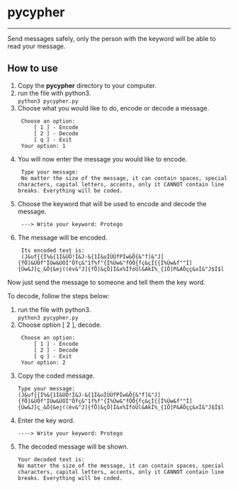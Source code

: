 # pycypher

---

Send messages safely, only the person with the keyword will be able to read your message.   

## How to use  

1. Copy the **pycypher** directory to your computer.
2. run the file with python3.   
   `python3 pycypher.py`
3. Choose what you would like to do, encode or decode a message.   
   ```console
    Choose an option:
        [ 1 ] - Encode
        [ 2 ] - Decode
        [ q ] - Exit
    Your option: 1
   ```
4. You will now enter the message you would like to encode.   
   ```console
    Type your message:
    No matter the size of the message, it can contain spaces, special characters, capital letters, accents, only it CANNOT contain line breaks. Everything will be coded.
   ```
5. Choose the keyword that will be used to encode and decode the message.   
   ```console
    ---> Write your keyword: Protego
   ```
6. The message will be encoded.   
   ```console
    Its encoded text is:
    (J&uf{{Í%&{1Í&ÚÕ!Í&J-&{1Í&uÍÚÚfPÍw&Õ{&"f]&"J]{fÕ]&ÚÓf"ÍÚw&ÚÓÍ"Õfç&"1f%f"{Í%Úw&"fÓÕ{fç&çÍ{{Í%Úw&f""Í]{Úw&J]ç_&Õ{&ej((êv&"J]{fÕ]&çÕ]Í&x%ÍfóÚl&AkÍ%_{1Õ]P&ÁÕçç&xÍ&"J$Í$l
   ```   

Now just send the message to someone and tell them the key word.   

To decode, follow the steps below:   

1. run the file with python3.   
   `python3 pycypher.py`   
2. Choose option [ 2 ], decode.   
   ```console
    Choose an option:
        [ 1 ] - Encode
        [ 2 ] - Decode
        [ q ] - Exit
    Your option: 2
   ```   
3. Copy the coded message.   
   ```console
   Type your message:
   (J&uf{{Í%&{1Í&ÚÕ!Í&J-&{1Í&uÍÚÚfPÍw&Õ{&"f]&"J]{fÕ]&ÚÓf"ÍÚw&ÚÓÍ"Õfç&"1f%f"{Í%Úw&"fÓÕ{fç&çÍ{{Í%Úw&f""Í]{Úw&J]ç_&Õ{&ej((êv&"J]{fÕ]&çÕ]Í&x%ÍfóÚl&AkÍ%_{1Õ]P&ÁÕçç&xÍ&"J$Í$l
   ```   
4. Enter the key word.   
   ```console
   ----> Write your keyword: Protego
   ```   
5. The decoded message will be shown.   
   ```console
   Your decoded text is:
   No matter the size of the message, it can contain spaces, special characters, capital letters, accents, only it CANNOT contain line breaks. Everything will be coded.
   ```   

